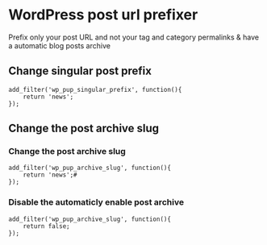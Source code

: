 # WordPress post url prefixer
Prefix only your post URL and not your tag and category permalinks & have a automatic blog posts archive


## Change singular post prefix
```
add_filter('wp_pup_singular_prefix', function(){
	return 'news';
});
```

## Change the post archive slug

### Change the post archive slug
``` 
add_filter('wp_pup_archive_slug', function(){
	return 'news';# 
});
```

### Disable the automaticly enable post archive
``` 
add_filter('wp_pup_archive_slug', function(){
	return false;
});
```